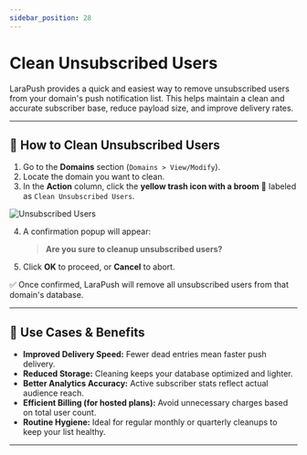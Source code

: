 ```yaml
---
sidebar_position: 28
---
```

# Clean Unsubscribed Users

LaraPush provides a quick and easiest way to remove unsubscribed users from your domain's push notification list. This helps maintain a clean and accurate subscriber base, reduce payload size, and improve delivery rates.

---

## 🔧 How to Clean Unsubscribed Users

1. Go to the **Domains** section (`Domains > View/Modify`).
2. Locate the domain you want to clean.
3. In the **Action** column, click the **yellow trash icon with a broom** 🧹 labeled as `Clean Unsubscribed Users`.

![Unsubscribed Users](/img/unsubscribed-users.png)

4. A confirmation popup will appear:
   > **Are you sure to cleanup unsubscribed users?**
5. Click **OK** to proceed, or **Cancel** to abort.

✅ Once confirmed, LaraPush will remove all unsubscribed users from that domain's database.

---

## 📌 Use Cases & Benefits

- **Improved Delivery Speed:** Fewer dead entries mean faster push delivery.
- **Reduced Storage:** Cleaning keeps your database optimized and lighter.
- **Better Analytics Accuracy:** Active subscriber stats reflect actual audience reach.
- **Efficient Billing (for hosted plans):** Avoid unnecessary charges based on total user count.
- **Routine Hygiene:** Ideal for regular monthly or quarterly cleanups to keep your list healthy.

---